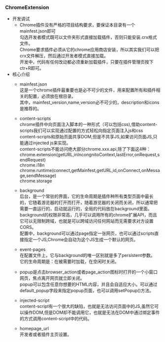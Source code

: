 ### ChromeExtension
* 开发调试
    * Chrome插件没有严格的项目结构要求，要保证本目录有一个mainfest.json即可  
    勾选开发者模式既可以文件夹形式直接加载插件，否则只能安装.crx格式文件。  
    Chrome要求插件必须从它的chrome应用商店安装，所以其实我们可以把crx文件解压，然后通过开发者模式直接加载。  
    开发中，代码有任何改动都必须重新加载插件，只要在插件管理页按下ctr+R即可。
* 核心介绍
    * mainfest.json  
    这是一个chrome插件最重要也是必不可少的文件，用来配置所有和插件相关的配置，必须放在根目录。  
    其中，mainfest_version,name,version必不可少的，description和icons是推荐的。  
    
    * content-scripts  
    chrome插件中向页面注入脚本的一种形式（可以包括css),借助content-scripts我们可以实现通过配置的方式轻松向指定页面注入js和css  
    content-scripts和原始页面共享DOM,但是不共享JS,如果访问页面JS,只能通过injected js来实现。  
    content-scripts不能访问绝大部分chrome.xxx.api,除了下面这4种：  
    chrome.extension(getURL,inIncongnitoContext,lastError,onRequest,sendRequest)  
    chrome.i18n  
    chrome.runtime(connect,getMainfest,getURL,id,onConnect,onMessage,sendMessage)  
    chrome.storage  

    * background  
    后台，是一个常驻的界面，它的生命周期是插件种所有类型页面中最长的，它随着游览器的打开而打开，随着游览器的关闭而关闭，所以通常把需要一直运行的，启动就运行的，全局的代码放在background里面。  
    background的权限非常高，几乎可以调用所有的chrome扩展API，而且它可以无限制跨域，也就是可以跨域访问任何网站而无需要求对方设置CORS。  
    配置中，background可以通过page指定一张网页，也可以通过scripts直接指定一个JS,Chrome会自动为这个JS生成一个默认的网页。  
    * event-pages  
    在配置文件上，它与background的唯一区别就是多了persistent参数。  
    它的生命周期是：在被需要时加载，在空闲时关闭。  
    * popup是点击browser_action或者page_action图标时打开的一个小窗口网页，焦点离开网页就立即关闭。  
    popup可以包含任意你想要的HTML内容，并且会自适应大小。可以通过default_popup字段来指定popup页面，也可以调用setPopup()方法。
    * injected-script  
    content-script有一个很大的缺陷，也就是无法访问页面中的JS,虽然它可以操作DOM,但是DOM却不能调用它，也就是无法在DOM中通过绑定事件的方式调用content-script中的代码。
    * homepage_url  
    开发者或者插件主页设置。


